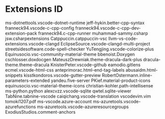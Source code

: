 # Extensions ID
ms-dotnettools.vscode-dotnet-runtime
jeff-hykin.better-cpp-syntax
franneck94.vscode-c-cpp-config
franneck94.vscode-c-cpp-dev-extension-pack
franneck94.c-cpp-runner
muhammad-sammy.csharp
jsw.csharpextensions
Catppuccin.catppuccin-vsc
llvm-vs-code-extensions.vscode-clangd
EclipseSource.vscode-clangd-multi-project
streetsidesoftware.code-spell-checker
YuTengjing.vscode-colorize-plus
Equinusocio.vsc-community-material-theme
bbenoist.Doxygen
cschlosser.doxdocgen
MateuszDrewniak.theme-dracula-dark-plus
dracula-theme.theme-dracula
KnisterPeter.vscode-github
eamodio.gitlens
ecmel.vscode-html-css
anteprimorac.html-end-tag-labels
abusaidm.html-snippets
kisstkondoros.vscode-gutter-preview
RobertOstermann.inline-parameters-extended
yandeu.five-server
PKief.material-product-icons
equinusocio.vsc-material-theme-icons
christian-kohler.path-intellisense
ms-python.python
alexcvzz.vscode-sqlite
qwtel.sqlite-viewer
TabNine.tabnine-vscode
caiqichang.vscode-translation
vscodevim.vim
tomoki1207.pdf
ms-vscode.azure-account
ms-azuretools.vscode-azurefunctions
ms-azuretools.vscode-azureresourcegroups
ExodiusStudios.comment-anchors